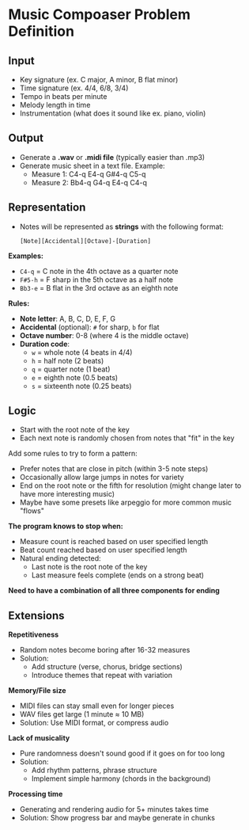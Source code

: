 # Music Compoaser Problem Definition


## Input
* Key signature (ex. C major, A minor, B flat minor)
* Time signature (ex. 4/4, 6/8, 3/4)
* Tempo in beats per minute
* Melody length in time
* Instrumentation (what does it sound like ex. piano, violin)

## Output
* Generate a **.wav** or **.midi file** (typically easier than .mp3)
* Generate music sheet in a text file. Example:
  * Measure 1: C4-q  E4-q  G#4-q  C5-q
  * Measure 2: Bb4-q  G4-q  E4-q  C4-q

## Representation
* Notes will be represented as **strings** with the following format:

    `[Note][Accidental][Octave]-[Duration]`

**Examples:**
* `C4-q` = C note in the 4th octave as a quarter note
* `F#5-h` = F sharp in the 5th octave as a half note
* `Bb3-e` = B flat in the 3rd octave as an eighth note

**Rules:**
* **Note letter**: A, B, C, D, E, F, G
* **Accidental** (optional): `#` for sharp, `b` for flat
* **Octave number**: 0-8 (where 4 is the middle octave)
* **Duration code**:
  * `w` = whole note (4 beats in 4/4)
  * `h` = half note (2 beats)
  * `q` = quarter note (1 beat)
  * `e` = eighth note (0.5 beats)
  * `s` = sixteenth note (0.25 beats)

## Logic
* Start with the root note of the key
* Each next note is randomly chosen from notes that "fit" in the key

Add some rules to try to form a pattern:
* Prefer notes that are close in pitch (within 3-5 note steps)
* Occasionally allow large jumps in notes for variety
* End on the root note or the fifth for resolution (might change later to have more interesting music)
* Maybe have some presets like arpeggio for more common music "flows"

**The program knows to stop when:**

* Measure count is reached based on user specified length
* Beat count reached based on user specified length
* Natural ending detected:
    * Last note is the root note of the key
    * Last measure feels complete (ends on a strong beat)

**Need to have a combination of all three components for ending**

## Extensions
**Repetitiveness**
* Random notes become boring after 16-32 measures
* Solution: 
    * Add structure (verse, chorus, bridge sections)
    * Introduce themes that repeat with variation

**Memory/File size**
* MIDI files can stay small even for longer pieces
* WAV files get large (1 minute ≈ 10 MB)
* Solution: Use MIDI format, or compress audio


**Lack of musicality**
* Pure randomness doesn't sound good if it goes on for too long
* Solution: 
    * Add rhythm patterns, phrase structure
    * Implement simple harmony (chords in the background)

**Processing time**
* Generating and rendering audio for 5+ minutes takes time
* Solution: Show progress bar and maybe generate in chunks